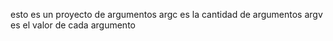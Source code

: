 esto es un proyecto de argumentos
argc es la cantidad de argumentos
argv es el valor de cada argumento
